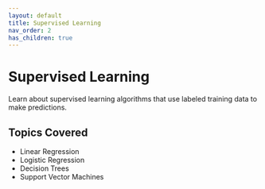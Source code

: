 ```yaml
---
layout: default
title: Supervised Learning
nav_order: 2
has_children: true
---
```


# Supervised Learning

Learn about supervised learning algorithms that use labeled training data to make predictions.

## Topics Covered

- Linear Regression
- Logistic Regression  
- Decision Trees
- Support Vector Machines
